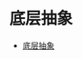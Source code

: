 # 底层抽象
<!--ts-->
* [底层抽象](#底层抽象)

<!-- Created by https://github.com/ekalinin/github-markdown-toc -->
<!-- Added by: kuanhsiaokuo, at: Sun Jul  3 19:15:57 CST 2022 -->

<!--te-->